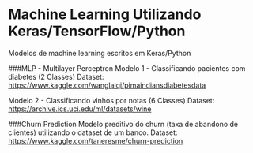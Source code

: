 # Machine Learning Utilizando Keras/TensorFlow/Python
Modelos de machine learning escritos em Keras/Python


###MLP - Multilayer Perceptron 
Modelo 1 - Classificando pacientes com diabetes (2 Classes)
Dataset: https://www.kaggle.com/wanglaiqi/pimaindiansdiabetesdata

Modelo 2 - Classificando vinhos por notas (6 Classes)
Dataset: https://archive.ics.uci.edu/ml/datasets/wine

###Churn Prediction
Modelo preditivo do churn (taxa de abandono de clientes) utilizando o dataset de um banco. 
Dataset: https://www.kaggle.com/taneresme/churn-prediction
